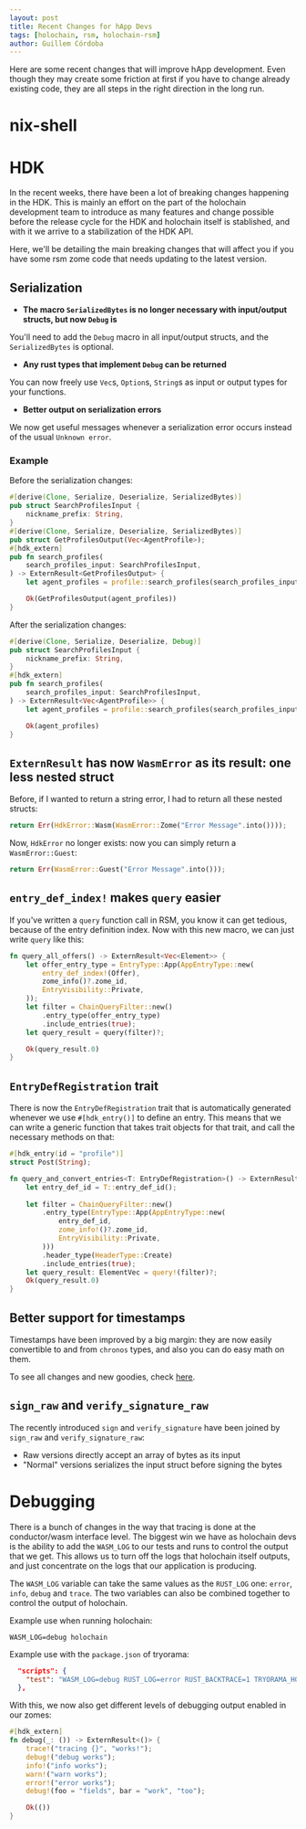 ```yaml
---
layout: post
title: Recent Changes for hApp Devs
tags: [holochain, rsm, holochain-rsm]
author: Guillem Córdoba
---
```


Here are some recent changes that will improve hApp development. Even though they may create some friction at first if you have to change already existing code, they are all steps in the right direction in the long run.

# nix-shell



# HDK

In the recent weeks, there have been a lot of breaking changes happening in the HDK. This is mainly an effort on the part of the holochain development team to introduce as many features and change possible before the release cycle for the HDK and holochain itself is stablished, and with it we arrive to a stabilization of the HDK API.

Here, we'll be detailing the main breaking changes that will affect you if you have some rsm zome code that needs updating to the latest version.

## Serialization

- **The macro `SerializedBytes` is no longer necessary with input/output structs, but now `Debug` is**

You'll need to add the `Debug` macro in all input/output structs, and the `SerializedBytes` is optional.

- **Any rust types that implement `Debug` can be returned**

You can now freely use `Vec`s, `Option`s, `String`s as input or output types for your functions.

- **Better output on serialization errors**

We now get useful messages whenever a serialization error occurs instead of the usual `Unknown error`.

### Example

Before the serialization changes:

```rust
#[derive(Clone, Serialize, Deserialize, SerializedBytes)]
pub struct SearchProfilesInput {
    nickname_prefix: String,
}
#[derive(Clone, Serialize, Deserialize, SerializedBytes)]
pub struct GetProfilesOutput(Vec<AgentProfile>);
#[hdk_extern]
pub fn search_profiles(
    search_profiles_input: SearchProfilesInput,
) -> ExternResult<GetProfilesOutput> {
    let agent_profiles = profile::search_profiles(search_profiles_input.nickname_prefix)?;

    Ok(GetProfilesOutput(agent_profiles))
}
```

After the serialization changes:

```rust
#[derive(Clone, Serialize, Deserialize, Debug)]
pub struct SearchProfilesInput {
    nickname_prefix: String,
}
#[hdk_extern]
pub fn search_profiles(
    search_profiles_input: SearchProfilesInput,
) -> ExternResult<Vec<AgentProfile>> {
    let agent_profiles = profile::search_profiles(search_profiles_input.nickname_prefix)?;

    Ok(agent_profiles)
}
```

## `ExternResult` has now `WasmError` as its result: one less nested struct

Before, if I wanted to return a string error, I had to return all these nested structs:

```rust
return Err(HdkError::Wasm(WasmError::Zome("Error Message".into())));
```

Now, `HdkError` no longer exists: now you can simply return a `WasmError::Guest`:

```rust
return Err(WasmError::Guest("Error Message".into()));
```

## `entry_def_index!` makes `query` easier

If you've written a `query` function call in RSM, you know it can get tedious, because of the entry definition index. Now with this new macro, we can just write `query` like this:

```rust
fn query_all_offers() -> ExternResult<Vec<Element>> {
    let offer_entry_type = EntryType::App(AppEntryType::new(
        entry_def_index!(Offer),
        zome_info()?.zome_id,
        EntryVisibility::Private,
    ));
    let filter = ChainQueryFilter::new()
        .entry_type(offer_entry_type)
        .include_entries(true);
    let query_result = query(filter)?;

    Ok(query_result.0)
}
```

## `EntryDefRegistration` trait

There is now the `EntryDefRegistration` trait that is automatically generated whenever we use `#[hdk_entry()]` to define an entry. This means that we can write a generic function that takes trait objects for that trait, and call the necessary methods on that:

```rust
#[hdk_entry(id = "profile")]
struct Post(String);

fn query_and_convert_entries<T: EntryDefRegistration>() -> ExternResult<Vec<T>> {
    let entry_def_id = T::entry_def_id();
  
    let filter = ChainQueryFilter::new()
        .entry_type(EntryType::App(AppEntryType::new(
            entry_def_id,
            zome_info!()?.zome_id,
            EntryVisibility::Private,
        )))
        .header_type(HeaderType::Create)
        .include_entries(true);
    let query_result: ElementVec = query!(filter)?;
    Ok(query_result.0)
}
```

## Better support for timestamps

Timestamps have been improved by a big margin: they are now easily convertible to and from `chronos` types, and also you can do easy math on them.

To see all changes and new goodies, check [here](https://github.com/holochain/holochain/pull/617/files#diff-0c3ccc5c3c05b5346a3ddd204bbf5251e48dd9700152c47ee70548f65879aec3L11).

## `sign_raw` and `verify_signature_raw`

The recently introduced `sign` and `verify_signature` have been joined by `sign_raw` and `verify_signature_raw`:

- Raw versions directly accept an array of bytes as its input
- "Normal" versions serializes the input struct before signing the bytes
 
# Debugging

There is a bunch of changes in the way that tracing is done at the conductor/wasm interface level. The biggest win we have as holochain devs is the ability to add the `WASM_LOG` to our tests and runs to control the output that we get. This allows us to turn off the logs that holochain itself outputs, and just concentrate on the logs that our application is producing.

The `WASM_LOG` variable can take the same values as the `RUST_LOG` one: `error`, `info`, `debug` and `trace`. The two variables can also be combined together to control the output of holochain.

Example use when running holochain:

```
WASM_LOG=debug holochain
```

Example use with the `package.json` of tryorama:

```json
  "scripts": {
    "test": "WASM_LOG=debug RUST_LOG=error RUST_BACKTRACE=1 TRYORAMA_HOLOCHAIN_PATH=\"holochain\" ts-node src/index.ts"
  },
```

With this, we now also get different levels of debugging output enabled in our zomes: 

```rust
#[hdk_extern]
fn debug(_: ()) -> ExternResult<()> {
    trace!("tracing {}", "works!");
    debug!("debug works");
    info!("info works");
    warn!("warn works");
    error!("error works");
    debug!(foo = "fields", bar = "work", "too");

    Ok(())
}
```